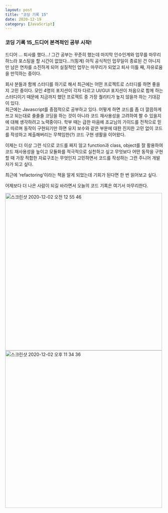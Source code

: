 ```yaml
---
layout: post
title: "코딩 기록 15"
date: 2020-12-19
category: [JavaScript]
---
```



<h3>코딩 기록 15_드디어 본격적인 공부 시작!</h3>

드디어 ... 퇴사를 했다...! 그간 공부는 꾸준히 했는데 마지막 인수인계와 업무를 마무리 하느라 포스팅을 할 시간이 없었다...!!(핑계) 아직 공식적인 업무일이 종료된 건 아니지만
남은 연차를 소진하게 되어 실질적인 업무는 마무리가 되었고 퇴사 이틀 째, 자유로움을 만끽하는 중이다.

회사 분들과 함께 스터디를 하기로 해서 최근에는 어떤 프로젝트로 스터디를 하면 좋을지 고민 중이다. 모인 4명의 포지션이 각자 다르고 UI/GUI 포지션이 처음으로 함께 하는 스터디이기 때문에
지금까지 했던 프로젝트 중 가장 퀄리티가 높지 않을까 하는 기대감이 있다.
<br>
최근에는 Javascript를 중점적으로 공부하고 있다. 어떻게 하면 코드를 좀 더 깔끔하게 쓰고 되는대로 줄줄줄 코딩을 하는 것이 아니라 코드 재사용성을 고려하여 짤 수 있을지에 대해 생각하려고 노력중이다.
학부 때는 급한 마음에 조교님의 가이드를 전적으로 믿고 따르며 동작이 구현되기만 하면 유지 보수와 같은 부분에 대한 진지한 고민 없이 코드를 작성하고 제출해버리는 무책임한(?) 코드 구현 생활을 이어왔다.

이제는 더 이상 그런 식으로 코드를 짜지 않고 function과 class, object를 잘 활용하여 코드 재사용성을 높이고 모듈화를 적극적으로 실천하고 싶고 무엇보다 어떤 동작을 구현할 때 가장 적합한 자료구조는
무엇인지 고민하면서 코드를 작성하는 그런 주니어 개발자가 되고 싶다.

최근에 'refactoring'이라는 책을 알게 되었는데 기회가 된다면 한 번 읽어보고 싶다. 

어제보다 더 나은 사람이 되길 바라면서 오늘의 코드 기록은 여기서 마무리한다.

<img width="500" alt="스크린샷 2020-12-02 오전 12 55 46" src="https://user-images.githubusercontent.com/49034615/102682157-bfce3300-420a-11eb-90d3-0631f046584e.png">
<img width="500" alt="스크린샷 2020-12-02 오후 11 34 36" src="https://user-images.githubusercontent.com/49034615/102682165-cc528b80-420a-11eb-87ba-73e0d1cb0e2f.png">
